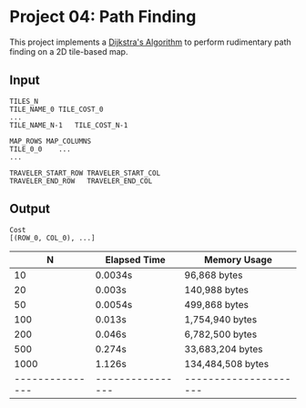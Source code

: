 Project 04: Path Finding
========================

This project implements a [Dijkstra's Algorithm] to perform rudimentary path
finding on a 2D tile-based map.

[Dijkstra's Algorithm]: https://en.wikipedia.org/wiki/Dijkstra%27s_algorithm


Input
-----

    TILES_N
    TILE_NAME_0	TILE_COST_0
    ...
    TILE_NAME_N-1	TILE_COST_N-1

    MAP_ROWS MAP_COLUMNS
    TILE_0_0    ...
    ...

    TRAVELER_START_ROW TRAVELER_START_COL
    TRAVELER_END_ROW   TRAVELER_END_COL

Output
------

    Cost
    [(ROW_0, COL_0), ...]

| N             | Elapsed Time   | Memory Usage        |
|---------------|----------------|---------------------|
| 10            | 0.0034s        | 96,868 bytes        |
| 20            | 0.003s         | 140,988 bytes       |
| 50            | 0.0054s        | 499,868 bytes       |
| 100           | 0.013s         | 1,754,940 bytes     |
| 200           | 0.046s         | 6,782,500 bytes     |
| 500           | 0.274s         | 33,683,204 bytes    |
| 1000          | 1.126s         | 134,484,508 bytes   |
|---------------|----------------|---------------------|

